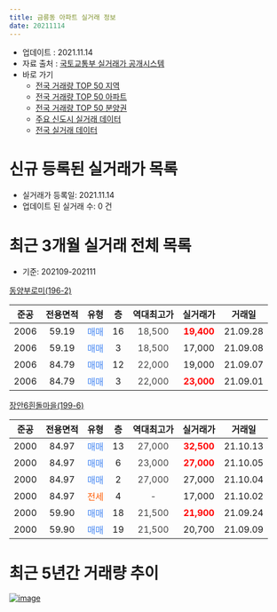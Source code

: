 ```yaml
---
title: 금릉동 아파트 실거래 정보
date: 20211114
---
```


* 업데이트 : 2021.11.14
* 자료 출처 : [국토교통부 실거래가 공개시스템](http://rt.molit.go.kr)
* 바로 가기
    * [전국 거래량 TOP 50 지역](https://apt-info.github.io/apt-trade-info/tr)
    * [전국 거래량 TOP 50 아파트](https://apt-info.github.io/apt-trade-info/ta)
    * [전국 거래량 TOP 50 분양권](https://apt-info.github.io/apt-trade-info/tb)
    * [주요 신도시 실거래 데이터](https://apt-info.github.io/apt-trade-info/newtown)
    * [전국 실거래 데이터](https://apt-info.github.io/apt-trade-info/all)



<script async src="https://pagead2.googlesyndication.com/pagead/js/adsbygoogle.js"></script>
<!-- 기본광고 -->
<ins class="adsbygoogle"
     style="display:block"
     data-ad-client="ca-pub-1142216861245946"
     data-ad-slot="4805727019"
     data-ad-format="auto"
     data-full-width-responsive="true"></ins>
<script>
     (adsbygoogle = window.adsbygoogle || []).push({});
</script>


# 신규 등록된 실거래가 목록

* 실거래가 등록일: 2021.11.14
* 업데이트 된 실거래 수: 0 건




<script async src="https://pagead2.googlesyndication.com/pagead/js/adsbygoogle.js"></script>
<!-- 기본광고 -->
<ins class="adsbygoogle"
     style="display:block"
     data-ad-client="ca-pub-1142216861245946"
     data-ad-slot="4805727019"
     data-ad-format="auto"
     data-full-width-responsive="true"></ins>
<script>
     (adsbygoogle = window.adsbygoogle || []).push({});
</script>


# 최근 3개월 실거래 전체 목록
* 기준: 202109-202111


[동양부로미(196-2)](https://search.naver.com/search.naver?query=%EB%8F%99%EC%96%91%EB%B6%80%EB%A1%9C%EB%AF%B8%28196-2%29)

|준공|전용면적|유형|층|역대최고가|실거래가|거래일|
|:---:|:---:|:---:|:---:|:---:|:---:|:---:|
|2006|59.19|<span style="color:#4285F3">매매</span>|16|<span style="color:#444444">18,500</span>|<b><span style="color:#FF0000">19,400</span></b>|21.09.28|
|2006|59.19|<span style="color:#4285F3">매매</span>|3|<span style="color:#444444">18,500</span>|17,000|21.09.08|
|2006|84.79|<span style="color:#4285F3">매매</span>|12|<span style="color:#444444">22,000</span>|19,000|21.09.07|
|2006|84.79|<span style="color:#4285F3">매매</span>|3|<span style="color:#444444">22,000</span>|<b><span style="color:#FF0000">23,000</span></b>|21.09.01|

[장안6흰돌마을(199-6)](https://search.naver.com/search.naver?query=%EC%9E%A5%EC%95%886%ED%9D%B0%EB%8F%8C%EB%A7%88%EC%9D%84%28199-6%29)

|준공|전용면적|유형|층|역대최고가|실거래가|거래일|
|:---:|:---:|:---:|:---:|:---:|:---:|:---:|
|2000|84.97|<span style="color:#4285F3">매매</span>|13|<span style="color:#444444">27,000</span>|<b><span style="color:#FF0000">32,500</span></b>|21.10.13|
|2000|84.97|<span style="color:#4285F3">매매</span>|6|<span style="color:#444444">23,000</span>|<b><span style="color:#FF0000">27,000</span></b>|21.10.05|
|2000|84.97|<span style="color:#4285F3">매매</span>|2|<span style="color:#444444">27,000</span>|27,000|21.10.04|
|2000|84.97|<span style="color:#FF5A00">전세</span>|4|<span style="color:#444444">-</span>|17,000|21.10.02|
|2000|59.90|<span style="color:#4285F3">매매</span>|18|<span style="color:#444444">21,500</span>|<b><span style="color:#FF0000">21,900</span></b>|21.09.24|
|2000|59.90|<span style="color:#4285F3">매매</span>|19|<span style="color:#444444">21,500</span>|20,700|21.09.09|



<script async src="https://pagead2.googlesyndication.com/pagead/js/adsbygoogle.js"></script>
<!-- 기본광고 -->
<ins class="adsbygoogle"
     style="display:block"
     data-ad-client="ca-pub-1142216861245946"
     data-ad-slot="4805727019"
     data-ad-format="auto"
     data-full-width-responsive="true"></ins>
<script>
     (adsbygoogle = window.adsbygoogle || []).push({});
</script>


# 최근 5년간 거래량 추이


<div style="width:100%;">
    <canvas id="deal_progress" height="200"></canvas>
</div>

<script>
new Chart(document.getElementById("deal_progress"), {
    type: 'line',
    data: {
        labels: ['16.01','16.02','16.03','16.04','16.05','16.06','16.07','16.08','16.09','16.10','16.11','16.12','17.01','17.02','17.03','17.04','17.05','17.06','17.07','17.08','17.09','17.10','17.11','17.12','18.01','18.02','18.03','18.04','18.05','18.06','18.07','18.08','18.09','18.10','18.11','19.01','19.02','19.03','19.04','19.05','19.06','19.07','19.08','19.09','19.10','19.11','19.12','20.01','20.02','20.03','20.04','20.05','20.06','20.07','20.08','20.09','20.10','20.11','20.12','21.01','21.02','21.03','21.04','21.05','21.06','21.07','21.08','21.09','21.10'],
        datasets: [{
            label: '매매/분양권',
            data: [4,5,4,6,3,9,2,5,6,4,1,3,1,5,3,8,3,6,5,7,3,1,4,2,3,0,5,2,6,1,3,1,1,2,1,1,2,2,2,3,1,1,2,2,1,3,6,4,5,2,3,4,3,3,1,1,1,7,10,7,3,8,3,5,4,5,1,6,3],
            borderColor: "rgba(66, 133, 243, 1)",
            backgroundColor: "rgba(66, 133, 243, 0.05)",
            borderWidth: 1,
            pointRadius: 0,
            fill: false,
            lineTension: 0
        },{
            label: '전/월세',
            data: [5,1,0,3,3,2,3,1,6,4,1,2,1,4,0,1,1,5,1,2,2,2,0,2,2,2,2,0,2,2,1,1,6,2,3,2,2,1,2,2,2,2,1,2,2,1,1,2,7,2,2,0,2,4,0,3,0,2,2,2,2,1,0,1,3,1,2,0,1],
            borderColor: "rgba(255, 90, 0, 1)",
            backgroundColor: "rgba(255, 90, 0, 0.05)",
            borderWidth: 1,
            pointRadius: 0,
            fill: false,
            lineTension: 0
        },{
            label: '합계',
            data: [9,6,4,9,6,11,5,6,12,8,2,5,2,9,3,9,4,11,6,9,5,3,4,4,5,2,7,2,8,3,4,2,7,4,4,3,4,3,4,5,3,3,3,4,3,4,7,6,12,4,5,4,5,7,1,4,1,9,12,9,5,9,3,6,7,6,3,6,4],
            borderColor: "rgba(0, 0, 0, 1)",
            backgroundColor: "rgba(0, 0, 0, 0.03)",
            borderWidth: 0.1,
            pointRadius: 0,
            fill: true,
            lineTension: 0
        }
        ]
    },
    options: {
        responsive: true,
        title: {
            display: false
        },
        tooltips: {
            mode: 'index',
            intersect: false
        },
        hover: {
            mode: 'nearest',
            intersect: true
        },
        scales: {
            xAxes: [{
                display: true,
                scaleLabel: {
                    display: true,
                    labelString: '년/월'
                }
            }],
            yAxes: [{
                display: true,
                ticks: {
                    suggestedMin: 0,
                },
                scaleLabel: {
                    display: true,
                    labelString: '실거래 수'
                }
            }]
        }
    }
});

</script>


[![image](https://apt-info.github.io/images/2020-01-03-apt-trade-info/1024x500.png)](https://play.google.com/store/apps/details?id=com.aptinfo.apttradeinfo)

